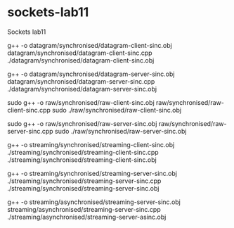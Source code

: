 # sockets-lab11
Sockets lab11

g++ -o datagram/synchronised/datagram-client-sinc.obj datagram/synchronised/datagram-client-sinc.cpp 
./datagram/synchronised/datagram-client-sinc.obj

g++ -o datagram/synchronised/datagram-server-sinc.obj datagram/synchronised/datagram-server-sinc.cpp
./datagram/synchronised/datagram-server-sinc.obj

sudo g++ -o raw/synchronised/raw-client-sinc.obj raw/synchronised/raw-client-sinc.cpp
sudo ./raw/synchronised/raw-client-sinc.obj 

sudo g++ -o raw/synchronised/raw-server-sinc.obj raw/synchronised/raw-server-sinc.cpp 
sudo ./raw/synchronised/raw-server-sinc.obj

g++ -o streaming/synchronised/streaming-client-sinc.obj ./streaming/synchronised/streaming-client-sinc.cpp
./streaming/synchronised/streaming-client-sinc.obj

g++ -o streaming/synchronised/streaming-server-sinc.obj ./streaming/synchronised/streaming-server-sinc.cpp
./streaming/synchronised/streaming-server-sinc.obj

g++ -o streaming/asynchronised/streaming-server-sinc.obj streaming/asynchronised/streaming-server-sinc.cpp
./streaming/asynchronised/streaming-server-asinc.obj 